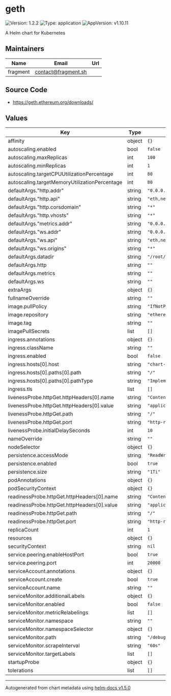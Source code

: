 # geth

![Version: 1.2.2](https://img.shields.io/badge/Version-1.2.2-informational?style=flat-square) ![Type: application](https://img.shields.io/badge/Type-application-informational?style=flat-square) ![AppVersion: v1.10.11](https://img.shields.io/badge/AppVersion-v1.10.11-informational?style=flat-square)

A Helm chart for Kubernetes

## Maintainers

| Name | Email | Url |
| ---- | ------ | --- |
| fragment | contact@fragment.sh |  |

## Source Code

* <https://geth.ethereum.org/downloads/>

## Values

| Key | Type | Default | Description |
|-----|------|---------|-------------|
| affinity | object | `{}` |  |
| autoscaling.enabled | bool | `false` |  |
| autoscaling.maxReplicas | int | `100` |  |
| autoscaling.minReplicas | int | `1` |  |
| autoscaling.targetCPUUtilizationPercentage | int | `80` |  |
| autoscaling.targetMemoryUtilizationPercentage | int | `80` |  |
| defaultArgs."http.addr" | string | `"0.0.0.0"` |  |
| defaultArgs."http.api" | string | `"eth,net,web3"` |  |
| defaultArgs."http.corsdomain" | string | `"*"` |  |
| defaultArgs."http.vhosts" | string | `"*"` |  |
| defaultArgs."metrics.addr" | string | `"0.0.0.0"` |  |
| defaultArgs."ws.addr" | string | `"0.0.0.0"` |  |
| defaultArgs."ws.api" | string | `"eth,net,web3"` |  |
| defaultArgs."ws.origins" | string | `"*"` |  |
| defaultArgs.datadir | string | `"/root/.ethereum"` |  |
| defaultArgs.http | string | `""` |  |
| defaultArgs.metrics | string | `""` |  |
| defaultArgs.ws | string | `""` |  |
| extraArgs | object | `{}` |  |
| fullnameOverride | string | `""` |  |
| image.pullPolicy | string | `"IfNotPresent"` |  |
| image.repository | string | `"ethereum/client-go"` |  |
| image.tag | string | `""` |  |
| imagePullSecrets | list | `[]` |  |
| ingress.annotations | object | `{}` |  |
| ingress.className | string | `""` |  |
| ingress.enabled | bool | `false` |  |
| ingress.hosts[0].host | string | `"chart-example.local"` |  |
| ingress.hosts[0].paths[0].path | string | `"/"` |  |
| ingress.hosts[0].paths[0].pathType | string | `"ImplementationSpecific"` |  |
| ingress.tls | list | `[]` |  |
| livenessProbe.httpGet.httpHeaders[0].name | string | `"Content-Type"` |  |
| livenessProbe.httpGet.httpHeaders[0].value | string | `"application/json"` |  |
| livenessProbe.httpGet.path | string | `"/"` |  |
| livenessProbe.httpGet.port | string | `"http-rpc"` |  |
| livenessProbe.initialDelaySeconds | int | `10` |  |
| nameOverride | string | `""` |  |
| nodeSelector | object | `{}` |  |
| persistence.accessMode | string | `"ReadWriteOnce"` |  |
| persistence.enabled | bool | `true` |  |
| persistence.size | string | `"1Ti"` |  |
| podAnnotations | object | `{}` |  |
| podSecurityContext | object | `{}` |  |
| readinessProbe.httpGet.httpHeaders[0].name | string | `"Content-Type"` |  |
| readinessProbe.httpGet.httpHeaders[0].value | string | `"application/json"` |  |
| readinessProbe.httpGet.path | string | `"/"` |  |
| readinessProbe.httpGet.port | string | `"http-rpc"` |  |
| replicaCount | int | `1` |  |
| resources | object | `{}` |  |
| securityContext | string | `nil` |  |
| service.peering.enableHostPort | bool | `true` |  |
| service.peering.port | int | `20000` |  |
| serviceAccount.annotations | object | `{}` |  |
| serviceAccount.create | bool | `true` |  |
| serviceAccount.name | string | `""` |  |
| serviceMonitor.additionalLabels | object | `{}` |  |
| serviceMonitor.enabled | bool | `false` |  |
| serviceMonitor.metricRelabelings | list | `[]` |  |
| serviceMonitor.namespace | string | `""` |  |
| serviceMonitor.namespaceSelector | object | `{}` |  |
| serviceMonitor.path | string | `"/debug/metrics/prometheus"` |  |
| serviceMonitor.scrapeInterval | string | `"60s"` |  |
| serviceMonitor.targetLabels | list | `[]` |  |
| startupProbe | object | `{}` |  |
| tolerations | list | `[]` |  |

----------------------------------------------
Autogenerated from chart metadata using [helm-docs v1.5.0](https://github.com/norwoodj/helm-docs/releases/v1.5.0)
